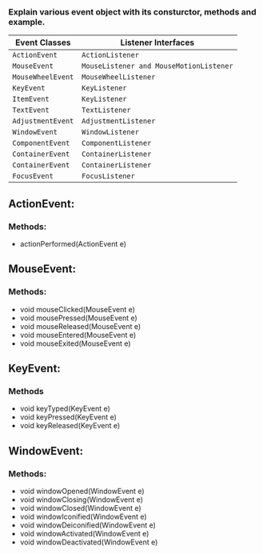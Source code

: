 ### Explain various event object with its consturctor, methods and example.

| Event Classes	 | Listener Interfaces|
| --------------|------------------- |
| ```ActionEvent``` | ```ActionListener``` |
| ```MouseEvent``` | ```MouseListener and MouseMotionListener``` |
| ```MouseWheelEvent``` | ```MouseWheelListener``` |
| ```KeyEvent``` | ```KeyListener``` |
| ```ItemEvent``` |```KeyListener``` |
| ```TextEvent``` | ```TextListener``` |
| ```AdjustmentEvent``` | ```AdjustmentListener``` |
| ```WindowEvent``` | ```WindowListener``` |
| ```ComponentEvent``` | ```ComponentListener``` |
| ```ContainerEvent``` | ```ContainerListener``` |
| ```ContainerEvent``` | ```ContainerListener``` |
| ```FocusEvent``` | ```FocusListener``` |

## ActionEvent:

### Methods:
- actionPerformed(ActionEvent e)

## MouseEvent:

### Methods:
- void mouseClicked(MouseEvent e)
- void mousePressed(MouseEvent e)
- void mouseReleased(MouseEvent e)
- void mouseEntered(MouseEvent e)
- void mouseExited(MouseEvent e)

## KeyEvent:

### Methods
- void keyTyped(KeyEvent e)
- void keyPressed(KeyEvent e)
- void keyReleased(KeyEvent e)


## WindowEvent:

### Methods:
- void windowOpened(WindowEvent e)
- void windowClosing(WindowEvent e)
- void windowClosed(WindowEvent e)
- void windowIconified(WindowEvent e)
- void windowDeiconified(WindowEvent e)
- void windowActivated(WindowEvent e)
- void windowDeactivated(WindowEvent e)